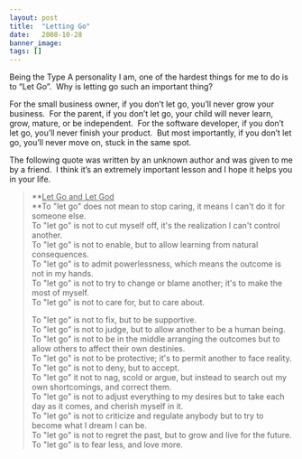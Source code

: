 ```yaml
---
layout: post
title:  "Letting Go"
date:   2008-10-28
banner_image: 
tags: []
---
```


Being the Type A personality I am, one of the hardest things for me to do is to “Let Go”.  Why is letting go such an important thing?

For the small business owner, if you don’t let go, you’ll never grow your business.  For the parent, if you don’t let go, your child will never learn, grow, mature, or be independent.  For the software developer, if you don’t let go, you’ll never finish your product.  But most importantly, if you don’t let go, you’ll never move on, stuck in the same spot.

The following quote was written by an unknown author and was given to me by a friend.  I think it’s an extremely important lesson and I hope it helps you in your life.

> **<u>Let Go and Let God  
> </u>**To "let go" does not mean to stop caring, it means I can't do it for someone else.  
> To "let go" is not to cut myself off, it's the realization I can't control another.  
> To "let go" is not to enable, but to allow learning from natural consequences.  
> To "let go" is to admit powerlessness, which means the outcome is not in my hands.  
> To "let go" is not to try to change or blame another; it's to make the most of myself.  
> To "let go" is not to care for, but to care about.
> 
> To "let go" is not to fix, but to be supportive.  
> To "let go" is not to judge, but to allow another to be a human being.  
> To "let go" is not to be in the middle arranging the outcomes but to allow others to affect their own destinies.  
> To "let go" is not to be protective; it's to permit another to face reality.  
> To "let go" is not to deny, but to accept.  
> To "let go" it not to nag, scold or argue, but instead to search out my own shortcomings, and correct them.  
> To "let go" is not to adjust everything to my desires but to take each day as it comes, and cherish myself in it.  
> To "let go" is not to criticize and regulate anybody but to try to become what I dream I can be.  
> To "let go" is not to regret the past, but to grow and live for the future.  
> To "let go" is to fear less, and love more.